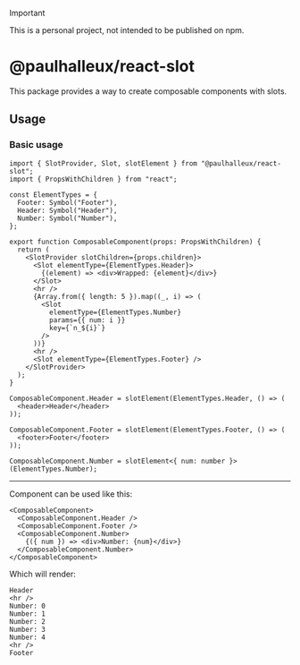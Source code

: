 > [!IMPORTANT]
> This is a personal project, not intended to be published on npm.

# @paulhalleux/react-slot

This package provides a way to create composable components with slots.

## Usage

### Basic usage

```tsx
import { SlotProvider, Slot, slotElement } from "@paulhalleux/react-slot";
import { PropsWithChildren } from "react";

const ElementTypes = {
  Footer: Symbol("Footer"),
  Header: Symbol("Header"),
  Number: Symbol("Number"),
};

export function ComposableComponent(props: PropsWithChildren) {
  return (
    <SlotProvider slotChildren={props.children}>
      <Slot elementType={ElementTypes.Header}>
        {(element) => <div>Wrapped: {element}</div>}
      </Slot>
      <hr />
      {Array.from({ length: 5 }).map((_, i) => (
        <Slot
          elementType={ElementTypes.Number}
          params={{ num: i }}
          key={`n_${i}`}
        />
      ))}
      <hr />
      <Slot elementType={ElementTypes.Footer} />
    </SlotProvider>
  );
}

ComposableComponent.Header = slotElement(ElementTypes.Header, () => (
  <header>Header</header>
));

ComposableComponent.Footer = slotElement(ElementTypes.Footer, () => (
  <footer>Footer</footer>
));

ComposableComponent.Number = slotElement<{ num: number }>(ElementTypes.Number);
```

---

Component can be used like this:

```tsx
<ComposableComponent>
  <ComposableComponent.Header />
  <ComposableComponent.Footer />
  <ComposableComponent.Number>
    {({ num }) => <div>Number: {num}</div>}
  </ComposableComponent.Number>
</ComposableComponent>
```

Which will render:

```
Header
<hr />
Number: 0
Number: 1
Number: 2
Number: 3
Number: 4
<hr />
Footer
```